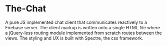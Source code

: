 # The-Chat
A pure JS implemented chat client that communicates reactively to a Firebase server.
The client markup is written onto a single HTML file where a jQuery-less routing module implemented from scratch routes between the views.
The styling and UX is built with Spectre, the css framework.

